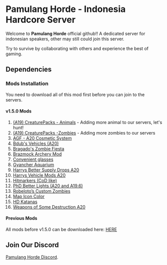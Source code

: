 # Pamulang Horde - Indonesia Hardcore Server

Welcome to **Pamulang Horde** official github!! A dedicated server for indonesian speakers, other may still could join this server.

Try to survive by collaborating with others and experience the best of gaming.

## Dependencies

### Mods Installation

You need to download all of this mod first before you can join to the servers.

#### v1.5.0 Mods

1. [(A19) CreaturePacks - Animals](https://www.nexusmods.com/7daystodie/mods/1062) - Adding more animal to our servers, let's hunt!
2. [(A19) CreaturePacks -Zombies](https://www.nexusmods.com/7daystodie/mods/716) - Adding more zombies to our servers
3. [AGF - A20 Cosmetic System](https://www.nexusmods.com/7daystodie/mods/2127)
4. [Bdub's Vehicles (A20)](https://www.nexusmods.com/7daystodie/mods/342)
5. [Bragado's Zombie Fiesta](https://www.nexusmods.com/7daystodie/mods/1614)
6. [Brazmock Archery Mod](https://www.nexusmods.com/7daystodie/mods/1195)
7. [Convenient glasses](https://www.nexusmods.com/7daystodie/mods/2142?tab=description)
8. [Gyancher Aquarium](https://www.nexusmods.com/7daystodie/mods/971?tab=description)
9. [Harrys Better Supply Drops A20](https://www.nexusmods.com/7daystodie/mods/1709)
10. [Harrys Vehicle Mods A20](https://www.nexusmods.com/7daystodie/mods/1711?tab=files)
11. [Hitmarkers (CoD like)](https://www.nexusmods.com/7daystodie/mods/551?tab=files)
12. [PhD Better Lights (A20 and A19.6)](https://www.nexusmods.com/7daystodie/mods/388)
13. [Robeloto’s Custom Zombies](https://7daystodiemods.com/robelotos-custom-zombies/)
14. [Map Icon Color](https://www.nexusmods.com/7daystodie/mods/2307)
15. [HD Katanas](https://7daystodiemods.com/hd-katanas/)
16. [Weapons of Some Destruction A20](https://www.nexusmods.com/7daystodie/mods/1964)

#### Previous Mods

All mods before v1.5.0 can be downloaded here: [HERE](https://github.com/insomnius/pamulang-horde/releases/download/v1.2.0/Mods.zip)


## Join Our Discord

[Pamulang Horde Discord](https://discord.gg/3Nrwxfzf).